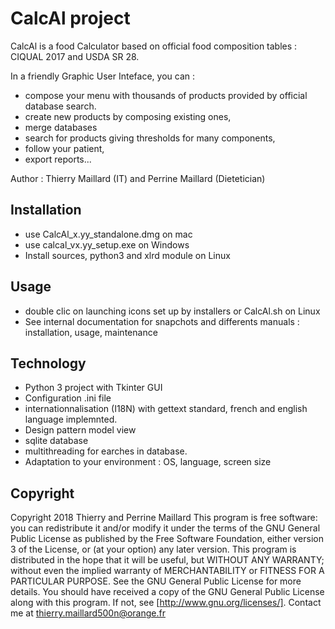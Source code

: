 # CalcAl project

CalcAl is a food Calculator based on official food composition tables :
CIQUAL 2017 and USDA SR 28.

In a friendly Graphic User Inteface, you can :
- compose your menu with thousands of products provided by official database search.
- create new products by composing existing ones,
- merge databases
- search for products giving thresholds for many components,
- follow your patient,
- export reports...

Author : Thierry Maillard (IT) and Perrine Maillard (Dietetician)

Installation
------------
- use CalcAl_x.yy_standalone.dmg on mac
- use calcal_vx.yy_setup.exe on Windows
- Install sources, python3 and xlrd module on Linux

Usage
-------
- double clic  on launching icons set up by installers or CalcAl.sh on Linux
- See internal documentation for snapchots and differents manuals : installation, usage, maintenance

Technology
-------------
- Python 3 project with Tkinter GUI
- Configuration .ini file
- internationnalisation (I18N) with gettext standard, french and english language implemnted.
- Design pattern model view
- sqlite database
- multithreading for earches in database.
- Adaptation to your environment : OS, language, screen size

Copyright
-----------
Copyright 2018 Thierry and Perrine Maillard
This program is free software: you can redistribute it and/or modify it under the terms of the GNU General Public License as published by the Free Software Foundation, either version 3 of the License, or (at your option) any later version.
This program is distributed in the hope that it will be useful, but WITHOUT ANY WARRANTY; without even the implied warranty of MERCHANTABILITY or FITNESS FOR A PARTICULAR PURPOSE.  See the GNU General Public License for more details.
You should have received a copy of the GNU General Public License along with this program.  If not, see [http://www.gnu.org/licenses/]. Contact me at thierry.maillard500n@orange.fr

